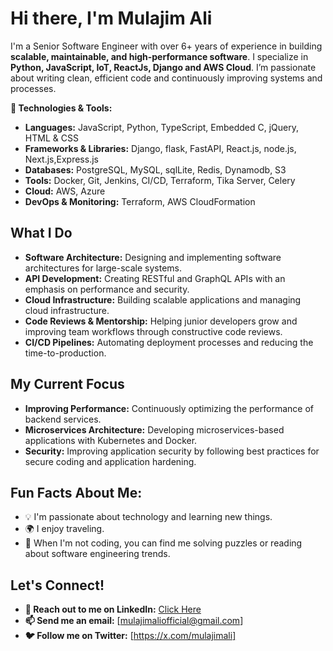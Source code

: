 # Hi there, I'm Mulajim Ali

I'm a Senior Software Engineer with over 6+ years of experience in building **scalable, maintainable, and high-performance software**. I specialize in **Python, JavaScript, IoT, ReactJs, Django and AWS Cloud**. I’m passionate about writing clean, efficient code and continuously improving systems and processes.


**🔧 Technologies & Tools:**
- **Languages:** JavaScript, Python, TypeScript, Embedded C, jQuery, HTML & CSS
- **Frameworks & Libraries:** Django, flask, FastAPI, React.js, node.js, Next.js,Express.js
- **Databases:** PostgreSQL, MySQL, sqlLite, Redis, Dynamodb, S3
- **Tools:** Docker, Git, Jenkins, CI/CD, Terraform, Tika Server, Celery
- **Cloud:** AWS, Azure
- **DevOps & Monitoring:** Terraform, AWS CloudFormation

## What I Do
- **Software Architecture:** Designing and implementing software architectures for large-scale systems.
- **API Development:** Creating RESTful and GraphQL APIs with an emphasis on performance and security.
- **Cloud Infrastructure:** Building scalable applications and managing cloud infrastructure.
- **Code Reviews & Mentorship:** Helping junior developers grow and improving team workflows through constructive code reviews.
- **CI/CD Pipelines:** Automating deployment processes and reducing the time-to-production.

## My Current Focus
- **Improving Performance:** Continuously optimizing the performance of backend services.
- **Microservices Architecture:** Developing microservices-based applications with Kubernetes and Docker.  
- **Security:** Improving application security by following best practices for secure coding and application hardening.

## Fun Facts About Me:
- 💡 I'm passionate about technology and learning new things.
- 🌍 I enjoy traveling.
- 🧩 When I'm not coding, you can find me solving puzzles or reading about software engineering trends.

## Let's Connect!
- **💬 Reach out to me on LinkedIn:** [Click Here](https://www.linkedin.com/in/mulajim-ali-877910176/)
- **📫 Send me an email:** [mulajimaliofficial@gmail.com]
- **🐦 Follow me on Twitter:** [https://x.com/mulajimali]
